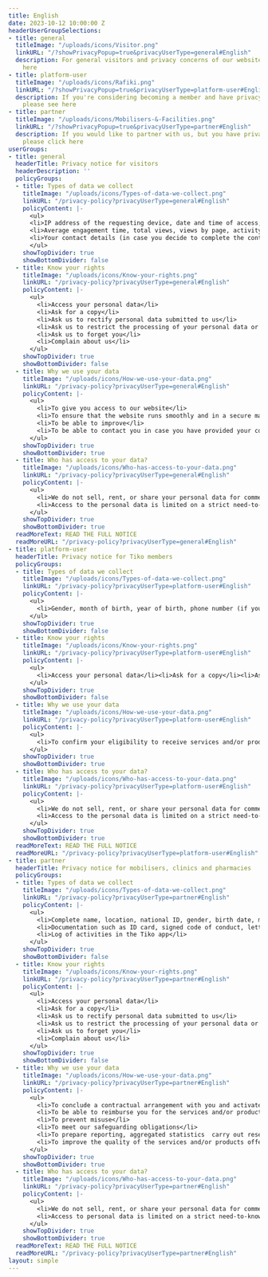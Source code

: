 ```yaml
---
title: English
date: 2023-10-12 10:00:00 Z
headerUserGroupSelections:
- title: general
  titleImage: "/uploads/icons/Visitor.png"
  linkURL: "/?showPrivacyPopup=true&privacyUserType=general#English"
  description: For general visitors and privacy concerns of our website, please click
    here
- title: platform-user
  titleImage: "/uploads/icons/Rafiki.png"
  linkURL: "/?showPrivacyPopup=true&privacyUserType=platform-user#English"
  description: If you're considering becoming a member and have privacy concerns,
    please see here
- title: partner
  titleImage: "/uploads/icons/Mobilisers-&-Facilities.png"
  linkURL: "/?showPrivacyPopup=true&privacyUserType=partner#English"
  description: If you would like to partner with us, but you have privacy concerns,
    please click here
userGroups:
- title: general
  headerTitle: Privacy notice for visitors
  headerDescription: ''
  policyGroups:
  - title: Types of data we collect
    titleImage: "/uploads/icons/Types-of-data-we-collect.png"
    linkURL: "/privacy-policy?privacyUserType=general#English"
    policyContent: |-
      <ul>
      <li>IP address of the requesting device, date and time of access, name and URL of the requested file, website from which access is obtained (“Referrer URL”), browser used and, where applicable, your device’s operating system and the identity of your access provider</li>
      <li>Average engagement time, total views, views by page, activity over time, users per country and city (only upon your consent for the use of cookies)</li>
      <li>Your contact details (in case you decide to complete the contact webform)</li>
      </ul>
    showTopDivider: true
    showBottomDivider: false
  - title: Know your rights
    titleImage: "/uploads/icons/Know-your-rights.png"
    linkURL: "/privacy-policy?privacyUserType=general#English"
    policyContent: |-
      <ul>
        <li>Access your personal data</li>
        <li>Ask for a copy</li>
        <li>Ask us to rectify personal data submitted to us</li>
        <li>Ask us to restrict the processing of your personal data or object to their processing</li>
        <li>Ask us to forget you</li>
        <li>Complain about us</li>
      </ul>
    showTopDivider: true
    showBottomDivider: false
  - title: Why we use your data
    titleImage: "/uploads/icons/How-we-use-your-data.png"
    linkURL: "/privacy-policy?privacyUserType=general#English"
    policyContent: |-
      <ul>
        <li>To give you access to our website</li>
        <li>To ensure that the website runs smoothly and in a secure manner</li>
        <li>To be able to improve</li>
        <li>To be able to contact you in case you have provided your contact details</li>
      </ul>
    showTopDivider: true
    showBottomDivider: true
  - title: Who has access to your data?
    titleImage: "/uploads/icons/Who-has-access-to-your-data.png"
    linkURL: "/privacy-policy?privacyUserType=general#English"
    policyContent: |-
      <ul>
        <li>We do not sell, rent, or share your personal data for commercial purposes (including direct marketing).</li>
        <li>Access to the personal data is limited on a strict need-to-know basis and is given to some of our staff members and/or third parties we work with and are bound by confidentiality.</li>
      </ul>
    showTopDivider: true
    showBottomDivider: true
  readMoreText: READ THE FULL NOTICE
  readMoreURL: "/privacy-policy?privacyUserType=general#English"
- title: platform-user
  headerTitle: Privacy notice for Tiko members
  policyGroups:
  - title: Types of data we collect
    titleImage: "/uploads/icons/Types-of-data-we-collect.png"
    linkURL: "/privacy-policy?privacyUserType=platform-user#English"
    policyContent: |-
      <ul>
        <li>Gender, month of birth, year of birth, phone number (if you have one and want to share it)</li><li>Type of service and/or product you have received along with the date and the facility you visited, Tiko Miles awarded to you</li><li>Voice sample (in some cases)</li>
      </ul>
    showTopDivider: true
    showBottomDivider: false
  - title: Know your rights
    titleImage: "/uploads/icons/Know-your-rights.png"
    linkURL: "/privacy-policy?privacyUserType=platform-user#English"
    policyContent: |-
      <ul>
        <li>Access your personal data</li><li>Ask for a copy</li><li>Ask us to rectify personal data submitted to us</li><li>Ask us to forget you</li><li>Complain about us</li>
      </ul>
    showTopDivider: true
    showBottomDivider: false
  - title: Why we use your data
    titleImage: "/uploads/icons/How-we-use-your-data.png"
    linkURL: "/privacy-policy?privacyUserType=platform-user#English"
    policyContent: |-
      <ul>
        <li>To confirm your eligibility to receive services and/or products</li><li>To be able to reimburse service providers and vendors for the service and/or product you have received</li><li>To award you with Tiko Miles</li><li>To communicate with you to promote services, products and/or information we believe may be of interest to you</li><li>To improve the products/services you receive</li><li>To prevent misuse, to carry out research, prepare aggregated statistics, be subject to audits</li>
      </ul>
    showTopDivider: true
    showBottomDivider: true
  - title: Who has access to your data?
    titleImage: "/uploads/icons/Who-has-access-to-your-data.png"
    linkURL: "/privacy-policy?privacyUserType=platform-user#English"
    policyContent: |-
      <ul>
        <li>We do not sell, rent, or share your personal data for commercial purposes</li>
        <li>Access to the personal data is limited on a strict need-to-know basis and is given to some of our staff members and/or third parties we work with and are bound by confidentiality</li>
      </ul>
    showTopDivider: true
    showBottomDivider: true
  readMoreText: READ THE FULL NOTICE
  readMoreURL: "/privacy-policy?privacyUserType=platform-user#English"
- title: partner
  headerTitle: Privacy notice for mobilisers, clinics and pharmacies
  policyGroups:
  - title: Types of data we collect
    titleImage: "/uploads/icons/Types-of-data-we-collect.png"
    linkURL: "/privacy-policy?privacyUserType=partner#English"
    policyContent: |-
      <ul>
        <li>Complete name, location, national ID, gender, birth date, mobile phone number, selfie (for face recognition purposes)</li>
        <li>Documentation such as ID card, signed code of conduct, letter of agreement</li>
        <li>Log of activities in the Tiko app</li>
      </ul>
    showTopDivider: true
    showBottomDivider: false
  - title: Know your rights
    titleImage: "/uploads/icons/Know-your-rights.png"
    linkURL: "/privacy-policy?privacyUserType=partner#English"
    policyContent: |-
      <ul>
        <li>Access your personal data</li>
        <li>Ask for a copy</li>
        <li>Ask us to rectify personal data submitted to us</li>
        <li>Ask us to restrict the processing of your personal data or object to their processing</li>
        <li>Ask us to forget you</li>
        <li>Complain about us</li>
      </ul>
    showTopDivider: true
    showBottomDivider: false
  - title: Why we use your data
    titleImage: "/uploads/icons/How-we-use-your-data.png"
    linkURL: "/privacy-policy?privacyUserType=partner#English"
    policyContent: |-
      <ul>
        <li>To conclude a contractual arrangement with you and activate your account in the Tiko platform</li>
        <li>To be able to reimburse you for the services and/or products you have provided</li>
        <li>To prevent misuse</li>
        <li>To meet our safeguarding obligations</li>
        <li>To prepare reporting, aggregated statistics  carry out research and be subject to audits</li>
        <li>To improve the quality of the services and/or products offered</li>
      </ul>
    showTopDivider: true
    showBottomDivider: true
  - title: Who has access to your data?
    titleImage: "/uploads/icons/Who-has-access-to-your-data.png"
    linkURL: "/privacy-policy?privacyUserType=partner#English"
    policyContent: |-
      <ul>
        <li>We do not sell, rent, or share your personal data for commercial purposes (including direct marketing)</li>
        <li>Access to personal data is limited on a strict need-to-know basis and is shared with some of our staff members and/or third parties we work with who are bound by confidentiality and non-disclosure agreements</li>
      </ul>
    showTopDivider: true
    showBottomDivider: true
  readMoreText: READ THE FULL NOTICE
  readMoreURL: "/privacy-policy?privacyUserType=partner#English"
layout: simple
---
```


